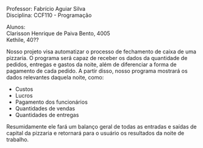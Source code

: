 Professor: Fabrício Aguiar Silva\
Disciplina: CCF110 - Programação

Alunos:\
  Clarisson Henrique de Paiva Bento, 4005\
  Kethile, 40??

Nosso projeto visa automatizar o processo de fechamento de caixa de uma pizzaria. O programa será capaz de receber os dados da quantidade de pedidos, entregas e gastos da noite, além de diferenciar a forma de pagamento de cada pedido. A partir disso, nosso programa mostrará os dados relevantes daquela noite, como:
- Custos
- Lucros
- Pagamento dos funcionários
- Quantidades de vendas
- Quantidades de entregas

Resumidamente ele fará um balanço geral de todas as entradas e saídas de capital da pizzaria e retornará para o usuário os resultados da noite de trabalho. 
